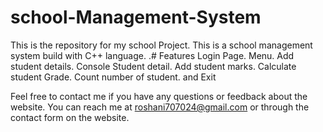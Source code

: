# school-Management-System
This is the repository for my school Project. This is a school management system build with C++ language.
.# Features
Login Page.
Menu.
Add student details.
Console Student detail.
Add student marks.
Calculate student Grade.
Count number of student.
and Exit

Feel free to contact me if you have any questions or feedback about the website. You can reach me at roshani707024@gmail.com or through the contact form on the website.

